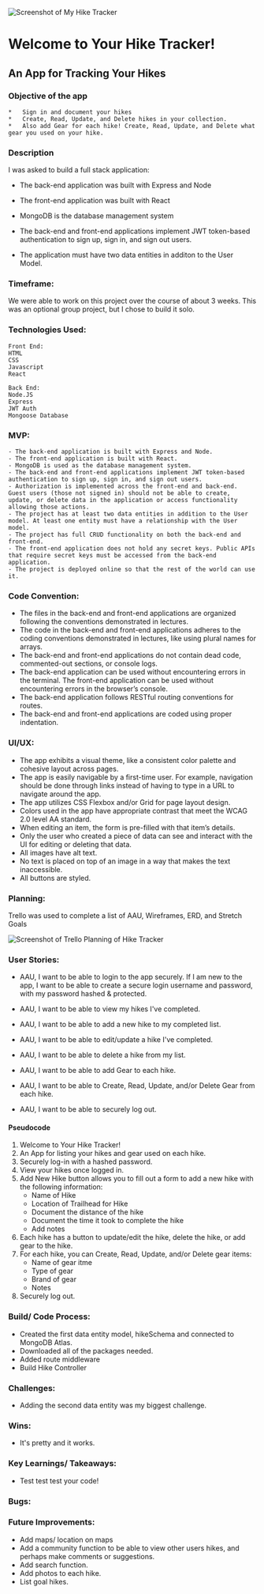 ![Screenshot of My Hike Tracker](/public/assets/images/Screenshot%20of%20Hike%20Tracker.png)

# Welcome to Your Hike Tracker!

## An App for Tracking Your Hikes

### Objective of the app

    *   Sign in and document your hikes
    *   Create, Read, Update, and Delete hikes in your collection.
    *   Also add Gear for each hike! Create, Read, Update, and Delete what gear you used on your hike.

### Description

I was asked to build a full stack application:

- The back-end application was built with Express and Node

- The front-end application was built with React

- MongoDB is the database management system

- The back-end and front-end applications implement JWT token-based authentication to sign up, sign in, and sign out users.

- The application must have two data entities in additon to the User Model.

### Timeframe:

We were able to work on this project over the course of about 3 weeks. This was an optional group project, but I chose to build it solo.

### Technologies Used:

    Front End:
    HTML
    CSS
    Javascript
    React

    Back End:
    Node.JS
    Express
    JWT Auth
    Mongoose Database

### MVP:

    - The back-end application is built with Express and Node.
    - The front-end application is built with React.
    - MongoDB is used as the database management system.
    - The back-end and front-end applications implement JWT token-based authentication to sign up, sign in, and sign out users.
    - Authorization is implemented across the front-end and back-end. Guest users (those not signed in) should not be able to create, update, or delete data in the application or access functionality allowing those actions.
    - The project has at least two data entities in addition to the User model. At least one entity must have a relationship with the User model.
    - The project has full CRUD functionality on both the back-end and front-end.
    - The front-end application does not hold any secret keys. Public APIs that require secret keys must be accessed from the back-end application.
    - The project is deployed online so that the rest of the world can use it.

### Code Convention:

- The files in the back-end and front-end applications are organized following the conventions demonstrated in lectures.
- The code in the back-end and front-end applications adheres to the coding conventions demonstrated in lectures, like using plural names for arrays.
- The back-end and front-end applications do not contain dead code, commented-out sections, or console logs.
- The back-end application can be used without encountering errors in the terminal. The front-end application can be used without encountering errors in the browser’s console.
- The back-end application follows RESTful routing conventions for routes.
- The back-end and front-end applications are coded using proper indentation.

### UI/UX:

- The app exhibits a visual theme, like a consistent color palette and cohesive layout across pages.
- The app is easily navigable by a first-time user. For example, navigation should be done through links instead of having to type in a URL to navigate around the app.
- The app utilizes CSS Flexbox and/or Grid for page layout design.
- Colors used in the app have appropriate contrast that meet the WCAG 2.0 level AA standard.
- When editing an item, the form is pre-filled with that item’s details.
- Only the user who created a piece of data can see and interact with the UI for editing or deleting that data.
- All images have alt text.
- No text is placed on top of an image in a way that makes the text inaccessible.
- All buttons are styled.

### Planning:

Trello was used to complete a list of AAU, Wireframes, ERD, and Stretch Goals

![Screenshot of Trello Planning of Hike Tracker](/public/assets/images/Trello%20MERN%20Stack%20CRUD%20App%20Project%203.png)

### User Stories:

- AAU, I want to be able to login to the app securely. If I am new to the app, I want to be able to create a secure login username and password, with my password hashed & protected.

- AAU, I want to be able to view my hikes I've completed.

- AAU, I want to be able to add a new hike to my completed list.

- AAU, I want to be able to edit/update a hike I've completed.

- AAU, I want to be able to delete a hike from my list.

- AAU, I want to be able to add Gear to each hike. 

- AAU, I want to be able to Create, Read, Update, and/or Delete Gear from each hike.

- AAU, I want to be able to securely log out. 

#### Pseudocode

1. Welcome to Your Hike Tracker!
2. An App for listing your hikes and gear used on each hike.
3. Securely log-in with a hashed password.
4. View your hikes once logged in.
5. Add New Hike button allows you to fill out a form to add a new hike with the following information:
    - Name of Hike
    - Location of Trailhead for Hike
    - Document the distance of the hike
    - Document the time it took to complete the hike
    - Add notes
6. Each hike has a button to update/edit the hike, delete the hike, or add gear to the hike.
7. For each hike, you can Create, Read, Update, and/or Delete gear items:
    - Name of gear itme
    - Type of gear
    - Brand of gear
    - Notes
8. Securely log out.

### Build/ Code Process:

- Created the first data entity model, hikeSchema and connected to MongoDB Atlas.
- Downloaded all of the packages needed.
- Added route middleware
- Build Hike Controller


### Challenges:

- Adding the second data entity was my biggest challenge.

### Wins:

- It's pretty and it works.

### Key Learnings/ Takeaways:

- Test test test your code!

### Bugs:


### Future Improvements:

- Add maps/ location on maps
- Add a community function to be able to view other users hikes, and perhaps make comments or suggestions.
- Add search function.
- Add photos to each hike.
- List goal hikes.